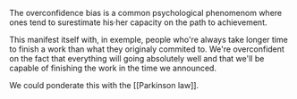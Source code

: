 The overconfidence bias is a common psychological phenomenom where ones tend to surestimate his·her capacity on the path to achievement. 

This manifest itself with, in exemple, people who're always take longer time to finish a work than what they originaly commited to. We're overconfident on the fact that everything will going absolutely well and that we'll be capable of  finishing the work in the time we announced. 

We could ponderate this with the [[Parkinson law]].
